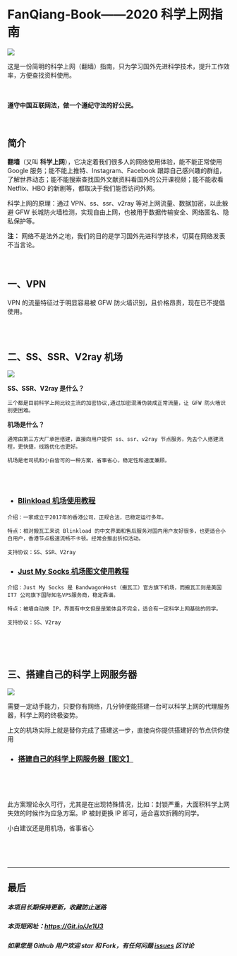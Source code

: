 # FanQiang-Book——2020 科学上网指南

![](https://github.com/xiaoming-ssr/FanQiang-Book/blob/master/1.jpg)

这是一份简明的科学上网（翻墙）指南，只为学习国外先进科学技术，提升工作效率，方便查找资料使用。
<br/>
<br/>
<br/>

**遵守中国互联网法，做一个遵纪守法的好公民。**

<br/>

## 简介
**翻墙**（又叫 **科学上网**），它决定着我们很多人的网络使用体验，能不能正常使用 Google 服务；能不能上推特、Instagram、Facebook 跟踪自己感兴趣的群组，了解世界动态；能不能搜索查找国外文献资料看国外的公开课视频；能不能收看 Netflix、HBO 的新剧等，都取决于我们能否访问外网。

科学上网的原理：通过 VPN、ss、ssr、v2ray 等对上网流量、数据加密，以此躲避 GFW 长城防火墙检测，实现自由上网，也被用于数据传输安全、网络匿名、隐私保护等。

**注：** 网络不是法外之地，我们的目的是学习国外先进科学技术，切莫在网络发表不当言论。
<br/>
<br/>
<br/>

## 一、VPN

VPN 的流量特征过于明显容易被 GFW 防火墙识别，且价格昂贵，现在已不提倡使用。

<br/>
<br/>

## 二、SS、SSR、V2ray 机场

![](https://github.com/xiaoming-ssr/FanQiang-Book/blob/master/2.png)

****SS、SSR、V2ray 是什么？****

```三个都是目前科学上网比较主流的加密协议,通过加密混淆伪装成正常流量，让 GFW 防火墙识别更困难。```

****机场是什么？****

```通常由第三方大厂承担搭建，直接向用户提供 ss、ssr、v2ray 节点服务，免去个人搭建流程，更快捷，线路优化也更好。```

```机场是老司机和小白皆可的一种方案，省事省心，稳定性和速度兼顾。```

<br/>
<br/>


+ ### [Blinkload 机场使用教程](https://github.com/xiaoming-ssr/FanQiang-Book/wiki/Blinkload-%E6%9C%BA%E5%9C%BA%E2%80%94%E2%80%94%E4%BD%BF%E7%94%A8%E6%95%99%E7%A8%8B)

```介绍：一家成立于2017年的香港公司，正规合法，已稳定运行多年。```

 ```特点：相对搬瓦工来说 Blinkload 的中文界面和售后服务对国内用户友好很多，也更适合小白用户，香港节点极速流畅不卡顿。经常会推出折扣活动。```

```支持协议：SS、SSR、V2ray```

+ ### [Just My Socks 机场图文使用教程](https://github.com/xiaoming-ssr/FanQiang-Book/wiki/%E6%90%AC%E7%93%A6%E5%B7%A5-Just-My-Socks-%E8%AF%A6%E7%BB%86%E5%9B%BE%E6%96%87%E6%95%99%E7%A8%8B)

```介绍：Just My Socks 是 BandwagonHost（搬瓦工）官方旗下机场，而搬瓦工则是美国 IT7 公司旗下国际知名VPS服务商，稳定靠谱。```

```特点：被墙自动换 IP，界面有中文但是是繁体且不完全，适合有一定科学上网基础的同学。```

```支持协议：SS、V2ray```

<br/>
<br/>
<br/>

## 三、搭建自己的科学上网服务器

![](https://github.com/xiaoming-ssr/FanQiang-Book/blob/master/3.png)

需要一定动手能力，只要你有网络，几分钟便能搭建一台可以科学上网的代理服务器，科学上网的终极姿势。

上文的机场实际上就是替你完成了搭建这一步，直接向你提供搭建好的节点供你使用

+ ### [搭建自己的科学上网服务器【图文】](https://github.com/xiaoming-ssr/FanQiang-Book/wiki/%E6%90%AD%E5%BB%BA%E8%87%AA%E5%B7%B1%E7%9A%84%E7%A7%91%E5%AD%A6%E4%B8%8A%E7%BD%91%E6%9C%8D%E5%8A%A1%E5%99%A8)


<br/>
<br/>
<br/> 



此方案理论永久可行，尤其是在出现特殊情况，比如：封锁严重，大面积科学上网失效的时候作为应急方案。IP 被封更换 IP 即可，适合喜欢折腾的同学。

小白建议还是用机场，省事省心

<br/>
<br/>
<br/>

----

## 最后
##### 本项目长期保持更新，收藏防止迷路

##### 本页短网址：https://Git.io/Je1U3 

##### 如果您是 Github 用户欢迎 star 和 Fork，有任何问题 [issues](https://github.com/xiaoming-ssr/FanQiang-Book/issues) 区讨论
